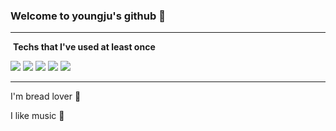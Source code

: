 ### Welcome to youngju's github :green_heart:

---



​												**Techs that I've used at least once**	

​										<img src="https://img.shields.io/badge/Python-3766AB?style=flat-square&logo=Python&logoColor=white"/> <img src="https://img.shields.io/badge/Java-007396?style=flat-square&logo=Java&logoColor=white"/> <img src="https://img.shields.io/badge/Android-3DDC84?style=flat-square&logo=Android&logoColor=white"/> <img src="https://img.shields.io/badge/Git-F05032?style=flat-square&logo=Git&logoColor=white"/> <img src="https://img.shields.io/badge/C-A8B9CC?style=flat-square&logo=C&logoColor=white"/>



---



I'm bread lover :bread:

I like music :musical_note:
